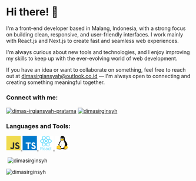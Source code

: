 <h1>Hi there! 👋</h1>
I'm a front-end developer based in Malang, Indonesia, with a strong focus on building clean, responsive, and user-friendly interfaces. I work mainly with React.js and Next.js to create fast and seamless web experiences.

I'm always curious about new tools and technologies, and I enjoy improving my skills to keep up with the ever-evolving world of web development.

If you have an idea or want to collaborate on something, feel free to reach out at dimasirgiansyah@outlook.co.id — I'm always open to connecting and creating something meaningful together.

<h3 align="left">Connect with me:</h3>
<p align="left">
<a href="https://linkedin.com/in/dimas-irgiansyah-pratama" target="blank"><img align="center" src="https://raw.githubusercontent.com/rahuldkjain/github-profile-readme-generator/master/src/images/icons/Social/linked-in-alt.svg" alt="dimas-irgiansyah-pratama" height="30" width="40" /></a>
<a href="https://instagram.com/dimasirginsyh" target="blank"><img align="center" src="https://raw.githubusercontent.com/rahuldkjain/github-profile-readme-generator/master/src/images/icons/Social/instagram.svg" alt="dimasirginsyh" height="30" width="40" /></a>
</p>

<h3 align="left">Languages and Tools:</h3>
<p align="left"><a href="https://developer.mozilla.org/en-US/docs/Web/JavaScript" target="_blank" rel="noreferrer"> <img src="https://raw.githubusercontent.com/devicons/devicon/master/icons/javascript/javascript-original.svg" alt="javascript" width="40" height="40"/> </a><a href="https://www.typescriptlang.org/" target="_blank" rel="noreferrer"> <img src="https://raw.githubusercontent.com/devicons/devicon/master/icons/typescript/typescript-original.svg" alt="typescript" width="40" height="40"/> </a><a href="https://reactjs.org/" target="_blank" rel="noreferrer"> <img src="https://raw.githubusercontent.com/devicons/devicon/master/icons/react/react-original-wordmark.svg" alt="react" width="40" height="40"/> </a><a href="https://www.linux.org/" target="_blank" rel="noreferrer"> <img src="https://raw.githubusercontent.com/devicons/devicon/master/icons/linux/linux-original.svg" alt="linux" width="40" height="40"/> </a></p>
<p>&nbsp;<img align="center" src="https://github-readme-stats.vercel.app/api?username=dimasirginsyh&show_icons=true&locale=en" alt="dimasirginsyh" /></p>
<p><img align="left" src="https://github-readme-stats.vercel.app/api/top-langs?username=dimasirginsyh&show_icons=true&locale=en&layout=compact" alt="dimasirginsyh" /></p>


